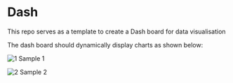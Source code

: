 # Dash

This repo serves as a template to create a Dash board for data visualisation

The dash board should dynamically display charts as shown below:

![1](https://user-images.githubusercontent.com/70529335/119025851-208ab300-b9d7-11eb-8725-0ad1330dae7e.JPG)
Sample 1

![2](https://user-images.githubusercontent.com/70529335/119025876-25e7fd80-b9d7-11eb-853c-4a1cf7ded557.JPG)
Sample 2
